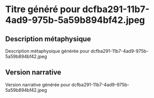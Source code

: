 # Titre généré pour dcfba291-11b7-4ad9-975b-5a59b894bf42.jpeg

## Description métaphysique
Description métaphysique générée pour dcfba291-11b7-4ad9-975b-5a59b894bf42.jpeg

## Version narrative
Version narrative générée pour dcfba291-11b7-4ad9-975b-5a59b894bf42.jpeg
